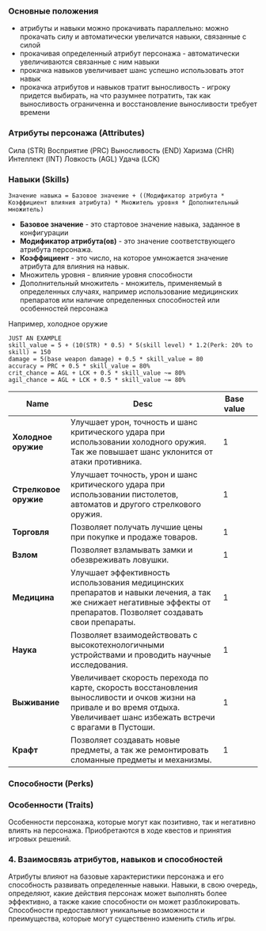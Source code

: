 
### Основные положения

- атрибуты и навыки можно прокачивать параллельно: можно прокачать силу и автоматически увеличатся навыки, связанные с силой
- прокачивая определенный атрибут персонажа - автоматически увеличиваются связанные с ним навыки
- прокачка навыков увеличивает шанс успешно использовать этот навык
- прокачка атрибутов и навыков тратит выносливость - игроку придется выбирать, на что разумнее потратить, так как выносливость ограниченна и восстановление выносливости требует времени

###  Атрибуты персонажа (Attributes)

Сила (STR)
Восприятие (PRC)
Выносливость (END)
Харизма (CHR)
Интеллект (INT)
Ловкость (AGL)
Удача (LCK)

###  Навыки (Skills)

```
Значение навыка = Базовое значение + ((Модификатор атрибута * Коэффициент влияния атрибута) * Множитель уровня * Дополнительный множитель)
```
- **Базовое значение** - это стартовое значение навыка, заданное в конфигурации
- **Модификатор атрибута(ов)** - это значение соответствующего атрибута персонажа.
- **Коэффициент** - это число, на которое умножается значение атрибута для влияния на навык.
- Множитель уровня - влияние уровня способности 
- Дополнительный множитель - множитель, применяемый в определенных случаях, например использование медицинских препаратов или наличие определенных способностей или особенностей персонажа 

Например, холодное оружие
```
JUST AN EXAMPLE
skill_value = 5 + (10(STR) * 0.5) * 5(skill level) * 1.2(Perk: 20% to skill) = 150
damage = 5(base weapon damage) + 0.5 * skill_value = 80
accuracy = PRC + 0.5 * skill_value = 80%
crit_chance = AGL + LCK + 0.5 * skill_value ~= 80%
agil_chance = AGL + LCK + 0.5 * skill_value ~= 80%
```

| Name                  | Desc                                                                                                                                                                            | Base value |     |
| --------------------- | ------------------------------------------------------------------------------------------------------------------------------------------------------------------------------- | ---------- | --- |
| **Холодное оружие**   | Улучшает урон, точность и шанс критического удара при использовании холодного оружия. Так же повышает шанс уклонится от атаки противника.                                       | 1          |     |
| **Стрелковое оружие** | Улучшает точность, урон и шанс критического удара при использовании пистолетов, автоматов и другого стрелкового оружия.                                                         | 1          |     |
| **Торговля**          | Позволяет получать лучшие цены при покупке и продаже товаров.                                                                                                                   | 1          |     |
| **Взлом**             | Позволяет взламывать замки и обезвреживать ловушки.                                                                                                                             | 1          |     |
| **Медицина**          | Улучшает эффективность использования медицинских препаратов и навыки лечения, а так же снижает негативные эффекты от препаратов. Позволяет создавать свои препараты.            | 1          |     |
| **Наука**             | Позволяет взаимодействовать с высокотехнологичными устройствами и проводить научные исследования.                                                                               | 1          |     |
| **Выживание**         | Увеличивает скорость перехода по карте, скорость восстановления выносливости и очков жизни на привале и во время отдыха. Увеличивает шанс избежать встречи с врагами в Пустоши. | 1          |     |
| **Крафт**             | Позволяет создавать новые предметы, а так же ремонтировать сломанные предметы и механизмы.                                                                                      | 1          |     |

### Способности (Perks)


### Особенности (Traits)
Особенности персонажа, которые могут как позитивно, так и негативно влиять на персонажа. Приобретаются в ходе квестов и принятия игровых решений.

### 4. Взаимосвязь атрибутов, навыков и способностей

Атрибуты влияют на базовые характеристики персонажа и его способность развивать определенные навыки. Навыки, в свою очередь, определяют, какие действия персонаж может выполнять более эффективно, а также какие способности он может разблокировать. Способности предоставляют уникальные возможности и преимущества, которые могут существенно изменить стиль игры.
